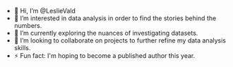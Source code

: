 - 👋 Hi, I’m @LeslieVald
- 👀 I’m interested in data analysis in order to find the stories behind the numbers.
- 🌱 I’m currently exploring the nuances of investigating datasets.
- 💞️ I’m looking to collaborate on projects to further refine my data analysis skills. 
- ⚡ Fun fact: I'm hoping to become a published author this year. 

<!---
LeslieVald/LeslieVald is a ✨ special ✨ repository because its `README.md` (this file) appears on your GitHub profile.
You can click the Preview link to take a look at your changes.
--->
